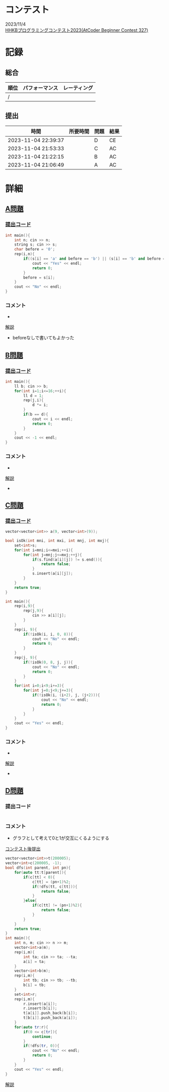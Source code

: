 # コンテスト
2023/11/4<br>
[HHKBプログラミングコンテスト2023(AtCoder Beginner Contest 327)](https://atcoder.jp/contests/abc327)

# 記録
## 総合
|  順位  |  パフォーマンス  | レーティング |
| ---- | ---- | ---- |
|   /   |  |  |

## 提出
|  時間  |  所要時間  |  問題  | 結果 |
| ---- | ---- | ---- | ---- |
| 2023-11-04 22:39:37 |  | D | CE |
| 2023-11-04 21:53:33 |  | C | AC |
| 2023-11-04 21:22:15 |  | B | AC |
| 2023-11-04 21:06:49 |  | A | AC |


# 詳細
## [A問題](https://atcoder.jp/contests/abc327/tasks/abc327_a)
### [提出コード](https://atcoder.jp/contests/abc327/submissions/47218642)
```c++
int main(){
    int n; cin >> n;
    string s; cin >> s;
    char before = '0';
    rep(i,n){
        if((s[i] == 'a' and before == 'b') || (s[i] == 'b' and before == 'a')){
            cout << "Yes" << endl;
            return 0;
        }
        before = s[i];
    }
    cout << "No" << endl;
}   
```

### コメント

* 

[解説](https://atcoder.jp/contests/abc327/editorial/7566)

* beforeなしで書いてもよかった


## [B問題](https://atcoder.jp/contests/abc327/tasks/abc327_b)
### [提出コード](https://atcoder.jp/contests/abc327/submissions/47235674)
```c++
int main(){
    ll b; cin >> b;
    for(int i=1;i<=16;++i){
        ll d = 1;
        rep(j,i){
            d *= i;
        }
        if(b == d){
            cout << i << endl;
            return 0;
        }
    }
    cout << -1 << endl;
} 
```

### コメント

* 

[解説](https://atcoder.jp/contests/abc327/editorial/7567)

* 


## [C問題](https://atcoder.jp/contests/abc327/tasks/abc327_c)
### [提出コード](https://atcoder.jp/contests/abc327/submissions/47254523)

```c++
vector<vector<int>> a(9, vector<int>(9));

bool isOk(int mni, int mxi, int mnj, int mxj){
    set<int>s;
    for(int i=mni;i<=mxi;++i){
        for(int j=mnj;j<=mxj;++j){
            if(s.find(a[i][j]) != s.end()){
                return false;
            }
            s.insert(a[i][j]);
        }
    }
    return true;
}

int main(){
    rep(i,9){
        rep(j,9){
            cin >> a[i][j];
        }
    }
    rep(i, 9){
        if(!isOk(i, i, 0, 8)){
            cout << "No" << endl;
            return 0;
        }
    }
    rep(j, 9){
        if(!isOk(0, 8, j, j)){
            cout << "No" << endl;
            return 0;
        }
    }
    for(int i=0;i<9;i+=3){
        for(int j=0;j<9;j+=3){
            if(!isOk(i, (i+2), j, (j+2))){
                cout << "No" << endl;
                return 0;
            }
        }
    }
    cout << "Yes" << endl;
}  
```

### コメント
* 

[解説](https://atcoder.jp/contests/abc327/editorial/7563)

* 


## [D問題](https://atcoder.jp/contests/abc327/tasks/abc327_d)
### 提出コード

```c++

```

### コメント
* グラフとして考えて0と1が交互にくるようにする

[コンテスト後提出](https://atcoder.jp/contests/abc327/submissions/47274433)

```c++
vector<vector<int>>t(200005);
vector<int>c(200005, -1);
bool dfs(int parent, int pn){
    for(auto tt:t[parent]){
        if(c[tt] < 0){
            c[tt] = (pn+1)%2;
            if(!dfs(tt, c[tt])){
                return false;
            }
        }else{
            if(c[tt] != (pn+1)%2){
                return false;
            }
        }
    }
    return true;
}
int main(){
    int n, m; cin >> n >> m;
    vector<int>a(m);
    rep(i,m){
        int ta; cin >> ta; --ta;
        a[i] = ta;
    }
    vector<int>b(m);
    rep(i,m){
        int tb; cin >> tb; --tb;
        b[i] = tb;
    }
    set<int>r;
    rep(i,m){
        r.insert(a[i]);
        r.insert(b[i]);
        t[a[i]].push_back(b[i]);
        t[b[i]].push_back(a[i]);
    }
    for(auto tr:r){
        if(0 <= c[tr]){
            continue;
        }
        if(!dfs(tr, 0)){
            cout << "No" << endl;
            return 0;
        }
    }
    cout << "Yes" << endl;
}   
```

[解説](https://atcoder.jp/contests/abc327/editorial/7578)
